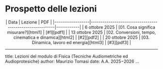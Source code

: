 # Prospetto delle lezioni

[html1]: tomasi-lezione-01.html
[html2]: tomasi-lezione-02.html
[html3]: tomasi-lezione-03.html
[html4]: tomasi-lezione-04.html
[html5]: tomasi-lezione-05.html
[html6]: tomasi-lezione-06.html
[html7]: tomasi-lezione-07.html
[html8]: tomasi-lezione-08.html
[html9]: tomasi-lezione-09.html

[pdf1]: pdfs/tomasi-fisica-lezione-01.pdf
[pdf2]: pdfs/tomasi-fisica-lezione-02.pdf
[pdf3]: pdfs/tomasi-fisica-lezione-03.pdf
[pdf4]: pdfs/tomasi-fisica-lezione-04.pdf
[pdf5]: pdfs/tomasi-fisica-lezione-05.pdf
[pdf6]: pdfs/tomasi-fisica-lezione-06.pdf
[pdf7]: pdfs/tomasi-fisica-lezione-07.pdf
[pdf8]: pdfs/tomasi-fisica-lezione-08.pdf
[pdf9]: pdfs/tomasi-fisica-lezione-09.pdf

<center>
| Data             | Lezione                                                  | PDF        |
|------------------|----------------------------------------------------------|------------|
| 6 ottobre 2025   | [01. Cosa significa misurare?][html1]                    | [#1][pdf1] |
| 13 ottobre 2025  | [02. Conversioni, tempo, cinematica e dinamica][html2]   | [#2][pdf2] |
| 20 ottobre 2025  | [03. Dinamica, lavoro ed energia][html3]                 | [#3][pdf3] |
<!--
| 27 ottobre 2025  | [04. Energia (continua), oscillazioni][html4]            | [#4][pdf4] |
| 3 novembre 2025  | [05. Tipi di oscillazioni, onde][html5]                  | [#5][pdf5] |
| 11 novembre 2025 | [06. Onde sonore, sovrapposizione e interferenza][html6] | [#6][pdf6] |
| 18 novembre 2025 | [07. Ampiezza del suono][html7]                          | [#7][pdf7] |
| 25 novembre 2025 | [08. L’effetto Doppler][html8]                           | [#8][pdf8] |
| 3 dicembre 2025  | [09. Filtraggio][html9]                                  | [#9][pdf9] |
| 16 dicembre 2025 | Compitino finale e correzione                            |            |
-->
</center>

---
title: Lezioni del modulo di Fisica (Tecniche Audiometriche ed Audioprotesiche)
author: Maurizio Tomasi
date: A.A. 2025−2026
...
